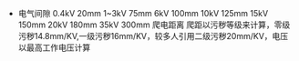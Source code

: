- 电气间隙
  0.4kV
  20mm
  1~3kV
  75mm
  6kV
  100mm
  10kV
  125mm
  15kV
  150mm
  20kV
  180mm
  35kV
  300mm
  爬电距离
  爬距以污秽等级来计算，零级污秽14.8mm/KV,一级污秽16mm/KV，较多人引用二级污秽20mm/KV，电压以最高工作电压计算
